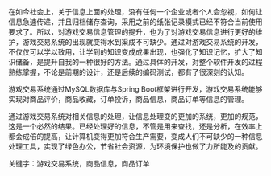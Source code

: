 在如今社会上，关于信息上面的处理，没有任何一个企业或者个人会忽视，如何让信息急速传递，并且归档储存查询，采用之前的纸张记录模式已经不符合当前使用要求了。所以，对游戏交易信息管理的提升，也为了对游戏交易信息进行更好的维护，游戏交易系统的出现就变得水到渠成不可缺少。通过对游戏交易系统的开发，不仅仅可以学以致用，让学到的知识变成成果出现，也强化了知识记忆，扩大了知识储备，是提升自我的一种很好的方法。通过具体的开发，对整个软件开发的过程熟练掌握，不论是前期的设计，还是后续的编码测试，都有了很深刻的认知。

游戏交易系统通过MySQL数据库与Spring Boot框架进行开发，游戏交易系统能够实现对商品评价，商品收藏，订单投诉，商品信息，商品订单等信息的管理。

通过游戏交易系统对相关信息的处理，让信息处理变的更加的系统，更加的规范，这是一个必然的结果。已经处理好的信息，不管是用来查找，还是分析，在效率上都会成倍的提高，让计算机变得更加符合生产需要，变成人们不可缺少的一种信息处理工具，实现了绿色办公，节省社会资源，为环境保护也做了力所能及的贡献。

关键字：游戏交易系统，商品信息，商品订单
